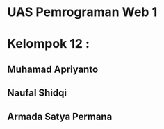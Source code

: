 # UAS Pemrograman Web 1
# Kelompok 12 :
## Muhamad Apriyanto
## Naufal Shidqi
## Armada Satya Permana